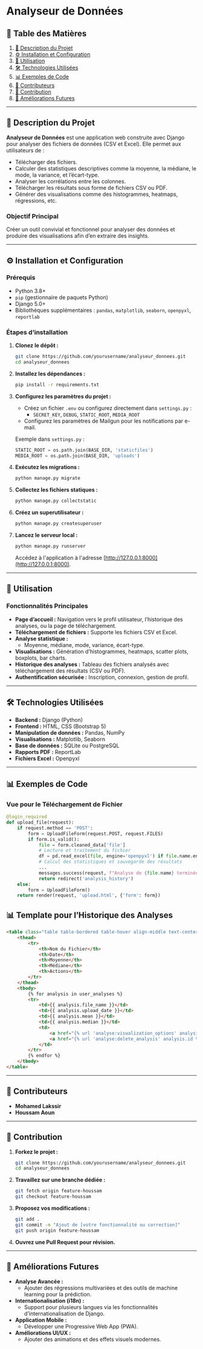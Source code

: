 # **Analyseur de Données**

## 📑 Table des Matières

1. [📘 Description du Projet](#-description-du-projet)
2. [⚙️ Installation et Configuration](#️-installation-et-configuration)
3. [🧩 Utilisation](#-utilisation)
4. [🛠️ Technologies Utilisées](#️-technologies-utilisées)
5. [📊 Exemples de Code](#-exemples-de-code)
6. [👥 Contributeurs](#-contributeurs)
7. [🤝 Contribution](#-contribution)
8. [🚀 Améliorations Futures](#-améliorations-futures)

---

## 📘 Description du Projet

**Analyseur de Données** est une application web construite avec Django pour analyser des fichiers de données (CSV et Excel). Elle permet aux utilisateurs de :

- Télécharger des fichiers.
- Calculer des statistiques descriptives comme la moyenne, la médiane, le mode, la variance, et l’écart-type.
- Analyser les corrélations entre les colonnes.
- Télécharger les résultats sous forme de fichiers CSV ou PDF.
- Générer des visualisations comme des histogrammes, heatmaps, régressions, etc.

### Objectif Principal

Créer un outil convivial et fonctionnel pour analyser des données et produire des visualisations afin d’en extraire des insights.

---

## ⚙️ Installation et Configuration

### Prérequis

- Python 3.8+
- `pip` (gestionnaire de paquets Python)
- Django 5.0+
- Bibliothèques supplémentaires : `pandas`, `matplotlib`, `seaborn`, `openpyxl`, `reportlab`

### Étapes d’installation

1. **Clonez le dépôt :**

    ```bash
    git clone https://github.com/yourusername/analyseur_donnees.git
    cd analyseur_donnees
    ```

2. **Installez les dépendances :**

    ```bash
    pip install -r requirements.txt
    ```

3. **Configurez les paramètres du projet :**

    - Créez un fichier `.env` ou configurez directement dans `settings.py` :
      - `SECRET_KEY`, `DEBUG`, `STATIC_ROOT`, `MEDIA_ROOT`
    - Configurez les paramètres de Mailgun pour les notifications par e-mail.

    Exemple dans `settings.py` :

    ```python
    STATIC_ROOT = os.path.join(BASE_DIR, 'staticfiles')
    MEDIA_ROOT = os.path.join(BASE_DIR, 'uploads')
    ```

4. **Exécutez les migrations :**

    ```bash
    python manage.py migrate
    ```

5. **Collectez les fichiers statiques :**

    ```bash
    python manage.py collectstatic
    ```

6. **Créez un superutilisateur :**

    ```bash
    python manage.py createsuperuser
    ```

7. **Lancez le serveur local :**

    ```bash
    python manage.py runserver
    ```

    Accédez à l'application à l'adresse [http://127.0.0.1:8000](http://127.0.0.1:8000).

---

## 🧩 Utilisation

### Fonctionnalités Principales

- **Page d’accueil :** Navigation vers le profil utilisateur, l’historique des analyses, ou la page de téléchargement.
- **Téléchargement de fichiers :** Supporte les fichiers CSV et Excel.
- **Analyse statistique :**
  - Moyenne, médiane, mode, variance, écart-type.
- **Visualisations :** Génération d’histogrammes, heatmaps, scatter plots, boxplots, bar charts.
- **Historique des analyses :** Tableau des fichiers analysés avec téléchargement des résultats (CSV ou PDF).
- **Authentification sécurisée :** Inscription, connexion, gestion de profil.

---

## 🛠️ Technologies Utilisées

- **Backend :** Django (Python)
- **Frontend :** HTML, CSS (Bootstrap 5)
- **Manipulation de données :** Pandas, NumPy
- **Visualisations :** Matplotlib, Seaborn
- **Base de données :** SQLite ou PostgreSQL
- **Rapports PDF :** ReportLab
- **Fichiers Excel :** Openpyxl

---

## 📊 Exemples de Code

### Vue pour le Téléchargement de Fichier

```python
@login_required
def upload_file(request):
    if request.method == 'POST':
        form = UploadFileForm(request.POST, request.FILES)
        if form.is_valid():
            file = form.cleaned_data['file']
            # Lecture et traitement du fichier
            df = pd.read_excel(file, engine='openpyxl') if file.name.endswith('.xlsx') else pd.read_csv(file)
            # Calcul des statistiques et sauvegarde des résultats
            ...
            messages.success(request, f"Analyse de {file.name} terminée.")
            return redirect('analysis_history')
    else:
        form = UploadFileForm()
    return render(request, 'upload.html', {'form': form})
```

## 📊 Template pour l’Historique des Analyses

```html
<table class="table table-bordered table-hover align-middle text-center">
    <thead>
        <tr>
            <th>Nom du Fichier</th>
            <th>Date</th>
            <th>Moyenne</th>
            <th>Médiane</th>
            <th>Actions</th>
        </tr>
    </thead>
    <tbody>
        {% for analysis in user_analyses %}
        <tr>
            <td>{{ analysis.file_name }}</td>
            <td>{{ analysis.upload_date }}</td>
            <td>{{ analysis.mean }}</td>
            <td>{{ analysis.median }}</td>
            <td>
                <a href="{% url 'analyse:visualization_options' analysis.id %}" class="btn btn-primary">Visualiser</a>
                <a href="{% url 'analyse:delete_analysis' analysis.id %}" class="btn btn-danger">Supprimer</a>
            </td>
        </tr>
        {% endfor %}
    </tbody>
</table>
```

---

## 👥 Contributeurs

- **Mohamed Lakssir**
- **Houssam Aoun**

---

## 🤝 Contribution

1. **Forkez le projet :**

    ```bash
    git clone https://github.com/yourusername/analyseur_donnees.git
    cd analyseur_donnees
    ```

2. **Travaillez sur une branche dédiée :**

    ```bash
    git fetch origin feature-houssam
    git checkout feature-houssam
    ```

3. **Proposez vos modifications :**

    ```bash
    git add .
    git commit -m "Ajout de [votre fonctionnalité ou correction]"
    git push origin feature-houssam
    ```

4. **Ouvrez une Pull Request pour révision.**

---

## 🚀 Améliorations Futures

- **Analyse Avancée :**
  - Ajouter des régressions multivariées et des outils de machine learning pour la prédiction.
- **Internationalisation (i18n) :**
  - Support pour plusieurs langues via les fonctionnalités d’internationalisation de Django.
- **Application Mobile :**
  - Développer une Progressive Web App (PWA).
- **Améliorations UI/UX :**
  - Ajouter des animations et des effets visuels modernes.
